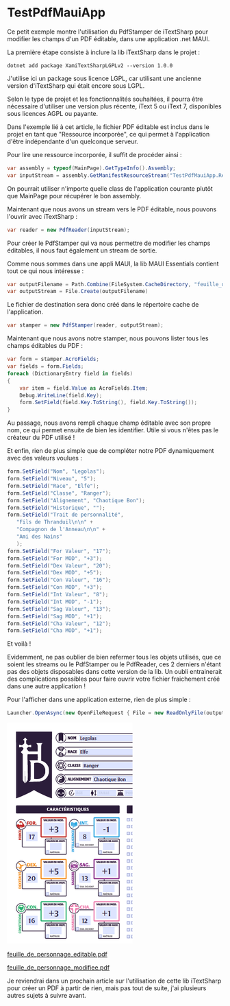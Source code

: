 # TestPdfMauiApp
 
Ce petit exemple montre l'utilisation du PdfStamper de iTextSharp pour modifier les champs d'un PDF éditable, dans une application .net MAUI.

La première étape consiste à inclure la lib iTextSharp dans le projet :

```
dotnet add package XamiTextSharpLGPLv2 --version 1.0.0
```

J'utilise ici un package sous licence LGPL, car utilisant une ancienne version d'iTextSharp qui était encore sous LGPL.

Selon le type de projet et les fonctionnalités souhaitées, il pourra être nécessaire d'utiliser une version plus récente, iText 5 ou iText 7, disponibles sous licences AGPL ou payante.

Dans l'exemple lié à cet article, le fichier PDF éditable est inclus dans le projet en tant que "Ressource incorporée", ce qui permet à l'application d'être indépendante d'un quelconque serveur.

Pour lire une ressource incorporée, il suffit de procéder ainsi :

```csharp
var assembly = typeof(MainPage).GetTypeInfo().Assembly;
var inputStream = assembly.GetManifestResourceStream("TestPdfMauiApp.Resources.feuille_de_personnage_editable.pdf");
```

On pourrait utiliser n'importe quelle class de l'application courante plutôt que MainPage pour récupérer le bon assembly.

Maintenant que nous avons un stream vers le PDF éditable, nous pouvons l'ouvrir avec iTextSharp :

```csharp
var reader = new PdfReader(inputStream);
```

Pour créer le PdfStamper qui va nous permettre de modifier les champs éditables, il nous faut également un stream de sortie.

Comme nous sommes dans une appli MAUI, la lib MAUI Essentials contient tout ce qui nous intéresse :

```csharp
var outputFilename = Path.Combine(FileSystem.CacheDirectory, "feuille_de_personnage_modifiee.pdf");
var outputStream = File.Create(outputFilename)
```

Le fichier de destination sera donc créé dans le répertoire cache de l'application.

```csharp
var stamper = new PdfStamper(reader, outputStream);
```

Maintenant que nous avons notre stamper, nous pouvons lister tous les champs éditables du PDF :

```csharp
var form = stamper.AcroFields;
var fields = form.Fields;
foreach (DictionaryEntry field in fields)
{
    var item = field.Value as AcroFields.Item;
    Debug.WriteLine(field.Key);
    form.SetField(field.Key.ToString(), field.Key.ToString());
}
```

Au passage, nous avons rempli chaque champ éditable avec son propre nom, ce qui permet ensuite de bien les identifier. Utile si vous n'êtes pas le créateur du PDF utilisé !

Et enfin, rien de plus simple que de compléter notre PDF dynamiquement avec des valeurs voulues :

```csharp
form.SetField("Nom", "Legolas");
form.SetField("Niveau", "5");
form.SetField("Race", "Elfe");
form.SetField("Classe", "Ranger");
form.SetField("Alignement", "Chaotique Bon");
form.SetField("Historique", "");
form.SetField("Trait de personnalité",
   "Fils de Thranduil\n\n" +
   "Compagnon de l'Anneau\n\n" +
   "Ami des Nains"
   );
form.SetField("For Valeur", "17");
form.SetField("For MOD", "+3");
form.SetField("Dex Valeur", "20");
form.SetField("Dex MOD", "+5");
form.SetField("Con Valeur", "16");
form.SetField("Con MOD", "+3");
form.SetField("Int Valeur", "8");
form.SetField("Int MOD", "-1");
form.SetField("Sag Valeur", "13");
form.SetField("Sag MOD", "+1");
form.SetField("Cha Valeur", "12");
form.SetField("Cha MOD", "+1");
```

Et voilà !

Evidemment, ne pas oublier de bien refermer tous les objets utilisés, que ce soient les streams ou le PdfStamper ou le PdfReader, ces 2 derniers n'étant pas des objets disposables dans cette version de la lib. Un oubli entrainerait des complications possibles pour faire ouvrir votre fichier fraichement créé dans une autre application !

Pour l'afficher dans une application externe, rien de plus simple :

```csharp
Launcher.OpenAsync(new OpenFileRequest { File = new ReadOnlyFile(outputFilename) });
```

![Capture](screenshot.png)

[feuille_de_personnage_editable.pdf](TestPdfMauiApp/Resources/feuille_de_personnage_editable.pdf)

[feuille_de_personnage_modifiee.pdf](feuille_de_personnage_modifiee.pdf)

Je reviendrai dans un prochain article sur l'utilisation de cette lib iTextSharp pour créer un PDF à partir de rien, mais pas tout de suite, j'ai plusieurs autres sujets à suivre avant.

